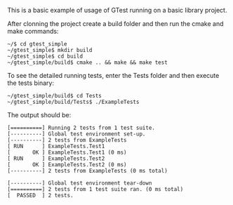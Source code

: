 This is a basic example of usage of GTest running on a basic library project.

After clonning the project create a build folder and then run the cmake and make commands:

```
~/$ cd gtest_simple
~/gtest_simple$ mkdir build
~/gtest_simple$ cd build
~/gtest_simple/build$ cmake .. && make && make test
```

To see the detailed running tests, enter the Tests folder and then execute the tests binary:
```
~/gtest_simple/build$ cd Tests
~/gtest_simple/build/Tests$ ./ExampleTests
```
The output should be:
```
[==========] Running 2 tests from 1 test suite.
[----------] Global test environment set-up.
[----------] 2 tests from ExampleTests
[ RUN      ] ExampleTests.Test1
[       OK ] ExampleTests.Test1 (0 ms)
[ RUN      ] ExampleTests.Test2
[       OK ] ExampleTests.Test2 (0 ms)
[----------] 2 tests from ExampleTests (0 ms total)

[----------] Global test environment tear-down
[==========] 2 tests from 1 test suite ran. (0 ms total)
[  PASSED  ] 2 tests.
```

